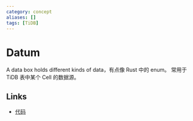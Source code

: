 ```yaml
---
category: concept
aliases: []
tags: [TiDB]
---
```

# Datum

A data box holds different kinds of data，有点像 Rust 中的 enum。
常用于 TiDB 表中某个 Cell 的数据源。

## Links

- [代码](https://github.com/pingcap/tidb/blob/7c817195688833291fcabf01b0ab372170f19347/types/datum.go#L59)
